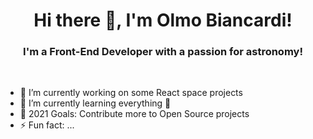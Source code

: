 <h1 align="center">
    Hi there 👋, I'm Olmo Biancardi!
 <br>
</h1>

<h3 align="center">
  I'm a Front-End Developer with a passion for astronomy!
</h3>
<br>

- 🚀 I’m currently working on some React space projects
- 🌱 I’m currently learning everything 🤣
- 🥅 2021 Goals: Contribute more to Open Source projects
- ⚡ Fun fact: ...


